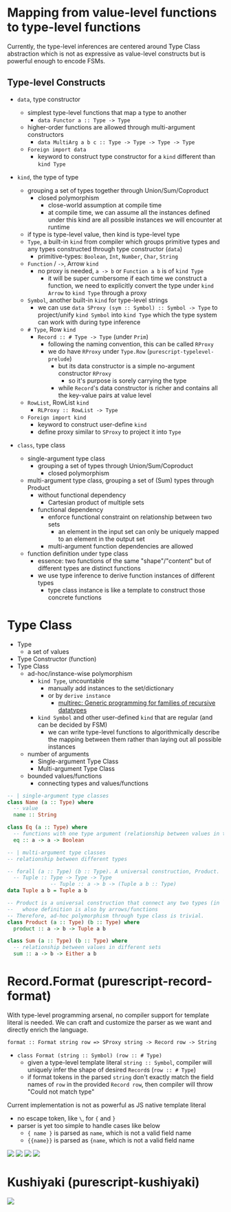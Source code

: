 # Mapping from value-level functions to type-level functions

Currently, the type-level inferences are centered around Type Class abstraction which is not as expressive as value-level constructs but is powerful enough to encode FSMs.

## Type-level Constructs

- `data`, type constructor
  - simplest type-level functions that map a type to another
    - `data Functor a :: Type -> Type`
  - higher-order functions are allowed through multi-argument constructors
    - `data MultiArg a b c :: Type -> Type -> Type -> Type`
  - `Foreign import data`
    - keyword to construct type constructor for a `kind` different than `kind Type`

- `kind`, the type of type
  - grouping a set of types together through Union/Sum/Coproduct
    - closed polymorphism
      - close-world assumption at compile time
      - at compile time, we can assume all the instances defined under this kind are all possible instances we will encounter at runtime
  - if type is type-level value, then kind is type-level type
  - `Type`, a built-in `kind` from compiler which groups primitive types and any types constructed through type constructor (`data`)
    - primitive-types: `Boolean`, `Int`, `Number`, `Char`, `String`
  - `Function` / `->`, Arrow `kind`
    - no proxy is needed, `a -> b` or `Function a b` is of `kind Type`
      - it will be super cumbersome if each time we construct a function, we need to explicitly convert the type under `kind Arrow` to `kind Type` through a proxy
  - `Symbol`, another built-in `kind` for type-level strings
    - we can use `data SProxy (sym :: Symbol) :: Symbol -> Type` to project/unify `kind Symbol` into `kind Type` which the type system can work with during type inference
  - `# Type`, Row `kind`
    - `Record :: # Type -> Type` (under `Prim`)
      - following the naming convention, this can be called `RProxy`
      - we do have `RProxy` under `Type.Row` (`purescript-typelevel-prelude`)
        - but its data constructor is a simple no-argument constructor `RProxy`
          - so it's purpose is sorely carrying the type
        - while `Record`'s data constructor is richer and contains all the key-value pairs at value level
  - `RowList`, RowList `kind`
    - `RLProxy :: RowList -> Type`
  - `Foreign import kind`
    - keyword to construct user-define `kind`
    - define proxy similar to `SProxy` to project it into `Type`

- `class`, type class
  - single-argument type class
    - grouping a set of types through Union/Sum/Coproduct
      - closed polymorphism
  - multi-argument type class, grouping a set of (Sum) types through Product
    - without functional dependency
      - Cartesian product of multiple sets
    - functional dependency
      - enforce functional constraint on relationship between two sets
        - an element in the input set can only be uniquely mapped to an element in the output set
      - multi-argument function dependencies are allowed
  - function definition under type class
    - essence: two functions of the same "shape"/"content" but of different types are distinct functions
    - we use type inference to derive function instances of different types
      - type class instance is like a template to construct those concrete functions
      
# Type Class

- Type
  - a set of values
- Type Constructor (function)
- Type Class
  - ad-hoc/instance-wise polymorphism
    - `kind Type`, uncountable
      - manually add instances to the set/dictionary
      - or by `derive instance`
        - [multirec: Generic programming for families of recursive datatypes](http://hackage.haskell.org/package/multirec)
    - `kind Symbol` and other user-defined `kind` that are regular (and can be decided by FSM)
      - we can write type-level functions to algorithmically describe the mapping between them rather than laying out all possible instances
  - number of arguments
    - Single-argument Type Class
    - Multi-argument Type Class
  - bounded values/functions
    - connecting types and values/functions

```purescript
-- | single-argument type classes
class Name (a :: Type) where
  -- value
  name :: String

class Eq (a :: Type) where
  -- functions with one type argument (relationship between values in the same set)
  eq :: a -> a -> Boolean

-- | multi-argument type classes
-- relationship between different types

-- forall (a :: Type) (b :: Type). A universal construction, Product.
  -- Tuple :: Type -> Type -> Type
              -- Tuple :: a -> b -> (Tuple a b :: Type)
data Tuple a b = Tuple a b

-- Product is a universal construction that connect any two types (in `kind Type`) to a distinct type,
--   whose definition is also by arrows/functions
-- Therefore, ad-hoc polymorphism through type class is trivial.
class Product (a :: Type) (b :: Type) where
  product :: a -> b -> Tuple a b

class Sum (a :: Type) (b :: Type) where
  -- relationship between values in different sets
  sum :: a -> b -> Either a b

```

# Record.Format (purescript-record-format)
With type-level programming arsenal, no compiler support for template literal is needed.
We can craft and customize the parser as we want and directly enrich the language.

`format :: Format string row => SProxy string -> Record row -> String`
- `class Format (string :: Symbol) (row :: # Type)`
  - given a type-level template literal `string :: Symbol`, compiler will uniquely infer the shape of desired `Record`s (`row :: # Type`)
  - if format tokens in the parsed `string` don't exactly match the field names of `row` in the provided `Record row`, then compiler will throw "Could not match type"

Current implementation is not as powerful as JS native template literal
- no escape token, like `\`, for `{` and `}`
- parser is yet too simple to handle cases like below
  - `{ name }` is parsed as ` name `, which is not a valid field name
  - `{{name}}` is parsed as `{name`, which is not a valid field name

![](./01-Parse.jpg)
![](./02-ParseLit.jpg)
![](./03-ParseVar.jpg)
![](./04-FormatParse.jpg)
  
# Kushiyaki (purescript-kushiyaki)

![](./05-ParseUrl.jpg)
